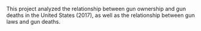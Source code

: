 This project analyzed the relationship between gun ownership and gun deaths in the United States (2017), as well as the relationship between gun laws and gun deaths. 
